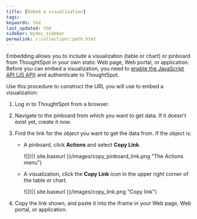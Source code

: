 ```yaml
---
title: [Embed a visualization]
tags:
keywords: tbd
last_updated: tbd
sidebar: mydoc_sidebar
permalink: /:collection/:path.html
---
```

Embedding allows you to include a visualization \(table or chart\) or pinboard from ThoughtSpot in your own static Web page, Web portal, or application. Before you can embed a visualization, you need to [enable the JavaScript API \(JS API\)](../JS_API/enable-JS-API.html#) and authenticate to ThoughtSpot.

Use this procedure to construct the URL you will use to embed a visualization:

1. Log in to ThoughtSpot from a browser.
2. Navigate to the pinboard from which you want to get data.
  If it doesn't exist yet, create it now.
3. Find the link for the object you want to get the data from.
   If the object is:
    -   A pinboard, click **Actions** and select **Copy Link**.

        ![]({{ site.baseurl }}/images/copy_pinboard_link.png "The Actions menu")

    -   A visualization, click the **Copy Link** icon in the upper right corner of the table or chart.

        ![]({{ site.baseurl }}/images/copy_link.png "Copy link")

4. Copy the link shown, and paste it into the iframe in your Web page, Web portal, or application.
